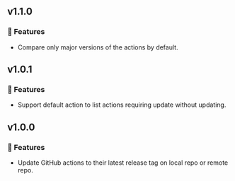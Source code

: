 ## v1.1.0

### 🚀 Features

- Compare only major versions of the actions by default.

## v1.0.1

### 🚀 Features

- Support default action to list actions requiring update without updating.

## v1.0.0

### 🚀 Features

- Update GitHub actions to their latest release tag on local repo or remote repo.

<!--
### 🐛 Bug Fixes
### 🚀 Features
-->